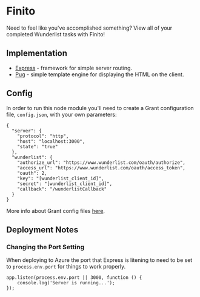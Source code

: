 # Finito
Need to feel like you've accomplished something? View all of your completed Wunderlist tasks with Finito!

## Implementation
- [Express](https://github.com/expressjs/express) - framework for simple server routing.
- [Pug](https://github.com/pugjs/pug) - simple template engine for displaying the HTML on the client.

## Config
In order to run this node module you'll need to create a Grant configuration file, `config.json`, with your own parameters:
```
{
  "server": {
    "protocol": "http",
    "host": "localhost:3000",
    "state": "true"
  },
  "wunderlist": {
    "authorize_url": "https://www.wunderlist.com/oauth/authorize",
    "access_url": "https://www.wunderlist.com/oauth/access_token",
    "oauth": 2,
    "key": "[wunderlist_client_id]",
    "secret": "[wunderlist_client_id]",
    "callback": "/wunderlistCallback"
  }
}
```
More info about Grant config files [here](https://github.com/simov/grant#configuration).

## Deployment Notes
### Changing the Port Setting
When deploying to Azure the port that Express is litening to need to be set to `process.env.port` for things to work properly.
```
app.listen(process.env.port || 3000, function () {
    console.log('Server is running...');
});
```
